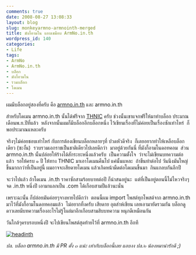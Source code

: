 ```yaml
---
comments: true
date: 2008-08-27 13:08:33
layout: blog
slug: monkeyarmno-armnointh-merged
title: มังกี้อามโน แอบเขมือบ ArmNo.in.th
wordpress_id: 140
categories:
- Life
tags:
- ArmNo
- ArmNo.in.th
- บล็อก
- มังกี้อามโน
- รวมบล็อก
- โดเมน
---
```


ผมมีบล็อกอยู่สองที่ครับ คือ [armno.in.th](http://www.armno.in.th/) และ armno.in.th

สำหรับโดเมน armno.in.th นั้นได้ฟรีจาก [THNIC](http://www.thnic.com) ครับ ช่วงนั้นเขาแจกฟรีให้มาทำบล็อก ประมาณเดือนพ.ย.ปีที่แล้ว  หลังจากนั้นผมก็มีบล็อกอีกบล็อกหนึ่ง ไว้เขียนเรื่องที่ไม่ค่อยเป็นเรื่องซักเท่าไหร่  ก็พอประมาณแหละครับ

จริงๆไม่ค่อยชอบเท่าไหร่ กับการต้องเขียนบล็อกหลายๆที่ ปวดหัวดีจริง  ก็เลยอยากทำให้เหลือบล็อกเดียว (ซะงั้น)  รวบรวมเอกราชเป็นชาติเดียวไปเลยดีกว่า  มาอยู่ด้วยกันนี่ ที่มังกี้อามโนดอทคอม  ส่วน armno.in.th นั้นปล่อยให้ร้างได้สักระยะหนึ่งแล้วครับ  เป็นความตั้งใจ  ว่าจะไม่เขียนบทความต่อแล้ว  รอให้ครบ ๑ ปี ให้ทาง THNIC มาเอาโดเมนคืนไป แค่นั้นแหละ  ถ้าขืนทำต่อไป วันนึงมันใหญ่ขึ้นมากกว่าที่เป็นอยู่นี้ ผมอาจจะเสียดายโดเมน แล้วเกิดหน้ามืดต่อโดเมนขึ้นมา  กินแกลบกันอีกปี

จะว่าไปแล้ว ถ้าโดเมน .in.th ราคาซักสามร้อยบาทต่อปี ก็น่าสนอยู่นะ  แต่ที่เป็นอยู่ตอนนี้ไม่ไหวจริงๆ จด .in.th หนึ่งปี เอามาแลกเป็น .com ได้เกือบสามปีแล้วนะนั่น

เพราะฉะนั้น ก็ปล่อยมันค่อยๆจางหายไปดีกว่า  ตอนนี้ผม import โพสต์ทุกโพสต์จาก armno.in.th มาไว้ที่มังกี้อามโนดอทคอมแล้ว  ไม่อยากทิ้งครับ เสียดาย อุตส่าห์เขียน เลยเอามายัดรวมกัน บล็อกดูดาวเลยมีบทความเรื่องอะไรไม่รู้โผล่มาอีกเกือบสามสิบบทความ หนุกดีเหมือนกัน

วันใกล้ๆครบรอบหนึ่งปี จะไปเขียนโพสต์สุดท้ายไว้ที่ armno.in.th อีกที

[![headinth](http://www.armno.in.th/wp-content/uploads/2008/08/headinth-thumb.jpg)](http://www.armno.in.th/wp-content/uploads/2008/08/headinth.jpg)

_ปล. บล็อก armno.in.th มี PR ตั้ง ๓ แน่ะ เท่ากับบล็อกนี้เลย แอบงง
ปล.๒ น้องหมาน่ารักดี ;)_
